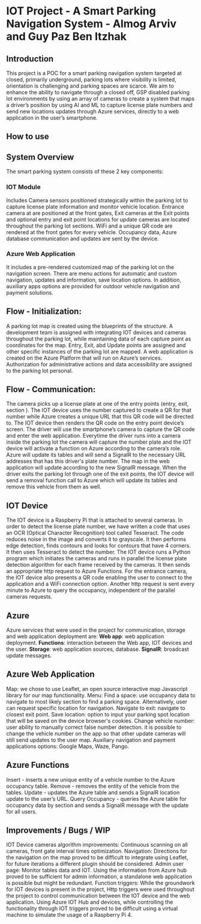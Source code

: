 # IOT Project - A Smart Parking Navigation System - Almog Arviv and Guy Paz Ben Itzhak

## Introduction
This project is a POC for a smart parking navigation system targeted at closed, primarily underground, parking lots where visibility is limited, orientation is challenging and parking spaces are scarce.
We aim to enhance the ability to navigate through a closed off, GSP disabled parking lot environments by using an array of cameras to create a system that maps a driver’s position by using AI and ML to capture license plate numbers and send new locations updates through Azure services, directly to a web application in the user’s smartphone.

## How to use


## System Overview
The smart parking system consists of these 2 key components:

### IOT Module
Includes Camera sensors positioned strategically within the parking lot to capture license plate information and monitor vehicle location.
Entrance camera at are positioned at the front gates, Exit cameras at the Exit points and optional entry and exit point locations for update cameras are located throughout the parking lot sections.
WiFi and a unique QR code are rendered at the front gates for every vehicle.
Occupancy data, Azure database communication and updates are sent by the device.

### Azure Web Application
It includes a pre-rendered customized map of the parking lot on the navigation screen.
There are menu actions for automatic and custom navigation, updates and information, save location options.
In addition, auxiliary apps options are provided for outdoor vehicle navigation and payment solutions.

## Flow - Initialization:
A parking lot map is created using the blueprints of the structure.
A development team is assigned with integrating IOT devices and cameras throughout the parking lot, while maintaining data of each capture point as coordinates for the map.
Entry, Exit, abd Update points are assigned and other specific instances of the parking lot are mapped.
A web application is created on the Azure Platform that will run on Azure’s services.
Authorization for administrative actions and data accessibility are assigned to the parking lot personal.

## Flow - Communication:
The camera picks up a license plate at one of the entry points (entry, exit, section ).
The IOT device uses the number captured to create a QR for that number while Azure creates a unique URL that this QR code will be directed to.
The IOT device then renders the QR code on the entry point device’s screen.
The driver will use the smartphone’s camera to capture the QR code and enter the web application.
Everytime the driver runs into a camera inside the parking lot the camera will capture the number plate and the IOT device will activate a function on Azure according to the camera’s role.
Azure will update its tables and will send a SignalR to the necessary URL addresses that has this driver's plate number.
The map in the web application will update according to the new SignalR message.
When the driver exits the parking lot through one of the exit points, the IOT device will send a removal function call to Azure which will update its tables and remove this vehicle from them as well. 

## IOT Device
The IOT device is a Raspberry Pi that is attached to several cameras.
In order to detect the license plate number, we have written a code that uses an OCR (Optical Character Recognition) tool called Tesseract. The code reduces noise in the image and converts it to grayscale. It then performs edge detection, finds contours and looks for contours that have 4 corners. It then uses Tesseract to detect the number.
The IOT device runs a Python program which initiates the cameras and runs in parallel the license plate detection algorithm for each frame received by the cameras. It then sends an appropriate http request to Azure Functions. For the entrance camera, the IOT device also presents a QR code enabling the user to connect to the application and a WiFi connection option. Another http request is sent every minute to Azure to query the occupancy, independent of the parallel cameras requests. 

## Azure
Azure services that were used in the project for communication, storage and web application deployment are:
  **Web app**: web application deployment.
  **Functions**: interaction between the Web app, IOT devices and the user.
  **Storage**: web application sources, database.
  **SignalR**: broadcast update messages.

## Azure Web Application
Map: 
we chose to use Leaflet, an open source interactive map Javascript library for our map functionality.
Menu:
Find a space: use occupancy data to navigate to most likely section to find a parking space. Alternatively, user can request specific location for navigation.
Navigate to exit: navigate to closest exit point.
Save location: option to input your parking spot location that will be saved on the device browser's cookies.
Change vehicle number: user ability to manually correct false number detection. it is possible to change the vehicle number on the app so that other update cameras will still send updates to the user map.
Auxiliary navigation and payment applications options: Google Maps, Waze, Pango.

## Azure Functions
Insert - inserts a new unique entity of a vehicle number to the Azure occupancy table.
Remove - removes the entity of the vehicle from the tables.
Update - updates the Azure table and sends a SignalR location update to the user’s URL.
Query Occupancy - queries the Azure table for occupancy data by section and sends a SignalR message with the update for all users.

## Improvements / Bugs / WIP
IOT Device cameras algorithm improvements:
Continuous scanning on all cameras, front gate interval times optimization.
Navigation:
Directions for the navigation on the map proved to be difficult to integrate using Leaflet, for future iterations a different plugin should be considered.
Admin user page:
Monitor tables data and IOT. Using the information from Azure hub proved to be sufficient for admin information, a standalone web application is possible but might be redundant.
Function triggers:
While the groundwork for IOT devices is present in the project, Http triggers were used throughout the project to control communication between the IOT device and the web application. 
Using Azure IOT Hub and devices, while controlling the functionality through IOT triggers proved to be difficult using a virtual machine to simulate the usage of a Raspberry Pi 4. 
